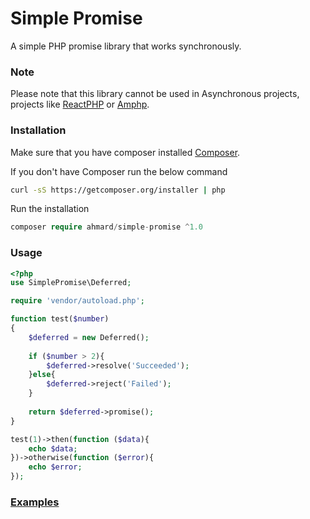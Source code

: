 # Simple Promise

A simple PHP promise library that works synchronously.

### Note
Please  note that this library cannot be used in Asynchronous projects, projects like
[ReactPHP](https://reactphp.org) or [Amphp](https://amphp.org).

### Installation
Make sure that you have composer installed
[Composer](http://getcomposer.org).

If you don't have Composer run the below command
```bash
curl -sS https://getcomposer.org/installer | php
```

Run the installation
```php
composer require ahmard/simple-promise ^1.0
```

### Usage
```php
<?php
use SimplePromise\Deferred;

require 'vendor/autoload.php';

function test($number)
{
    $deferred = new Deferred();
    
    if ($number > 2){
        $deferred->resolve('Succeeded');
    }else{
        $deferred->reject('Failed');
    }
    
    return $deferred->promise();
}

test(1)->then(function ($data){
    echo $data;
})->otherwise(function ($error){
    echo $error;
});
```

### [Examples](examples)